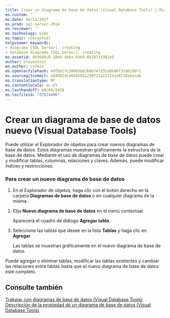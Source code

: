 ```yaml
---
title: Crear un diagrama de base de datos (Visual Database Tools) | Microsoft Docs
ms.custom: ''
ms.date: 06/13/2017
ms.prod: sql-server-2014
ms.reviewer: ''
ms.technology: ssms
ms.topic: conceptual
helpviewer_keywords:
- diagrams [SQL Server], creating
- database diagrams [SQL Server], creating
ms.assetid: 843649c0-10bb-4b6a-9369-6b10733381e9
author: stevestein
ms.author: sstein
ms.openlocfilehash: 4dfb917c38003b83b9674fd31a0b80f339629971
ms.sourcegitcommit: ad4d92dce894592a259721a1571b1d8736abacdb
ms.translationtype: MT
ms.contentlocale: es-ES
ms.lasthandoff: 08/04/2020
ms.locfileid: "87674496"
---
```

# <a name="create-a-new-database-diagram-visual-database-tools"></a>Crear un diagrama de base de datos nuevo (Visual Database Tools)
  Puede utilizar el Explorador de objetos para crear nuevos diagramas de base de datos. Estos diagramas muestran gráficamente la estructura de la base de datos. Mediante el uso de diagramas de base de datos puede crear y modificar tablas, columnas, relaciones y claves. Además, puede modificar índices y restricciones.  
  
### <a name="to-create-a-new-database-diagram"></a>Para crear un nuevo diagrama de base de datos  
  
1.  En el Explorador de objetos, haga clic con el botón derecho en la carpeta **Diagramas de base de datos** o en cualquier diagrama de la misma.  
  
2.  Elija **Nuevo diagrama de base de datos** en el menú contextual.  
  
     Aparecerá el cuadro de diálogo **Agregar tabla** .  
  
3.  Seleccione las tablas que desee en la lista **Tablas** y haga clic en **Agregar**.  
  
     Las tablas se muestran gráficamente en el nuevo diagrama de base de datos.  
  
 Puede agregar o eliminar tablas, modificar las tablas existentes y cambiar las relaciones entre tablas hasta que el nuevo diagrama de base de datos esté completo.  
  
## <a name="see-also"></a>Consulte también  
 [Trabajar con diagramas de base de datos &#40;Visual Database Tools&#41;](visual-database-tools.md)   
 [Descripción de la propiedad de un diagrama de base de datos &#40;Visual Database Tools&#41;](understand-database-diagram-ownership-visual-database-tools.md)  
  
  
